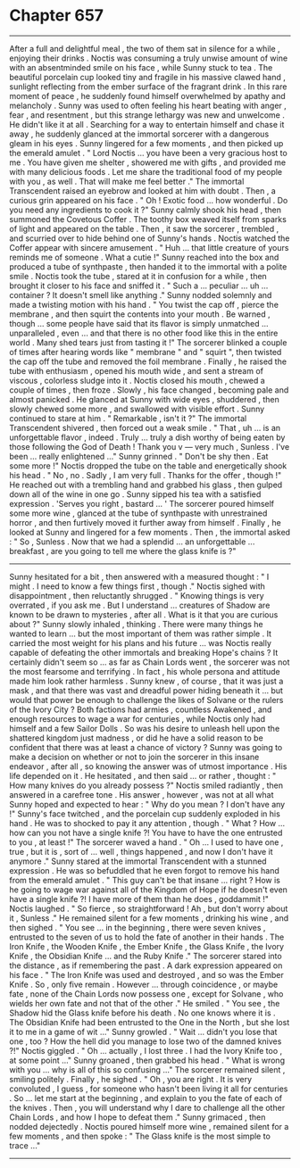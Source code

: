 
# Chapter 657


---

After a full and delightful meal , the two of them sat in silence for a while , enjoying their drinks . Noctis was consuming a truly unwise amount of wine with an absentminded smile on his face , while Sunny stuck to tea . The beautiful porcelain cup looked tiny and fragile in his massive clawed hand , sunlight reflecting from the ember surface of the fragrant drink .
In this rare moment of peace , he suddenly found himself overwhelmed by apathy and melancholy . Sunny was used to often feeling his heart beating with anger , fear , and resentment , but this strange lethargy was new and unwelcome . He didn't like it at all .
Searching for a way to entertain himself and chase it away , he suddenly glanced at the immortal sorcerer with a dangerous gleam in his eyes . Sunny lingered for a few moments , and then picked up the emerald amulet .
" Lord Noctis … you have been a very gracious host to me . You have given me shelter , showered me with gifts , and provided me with many delicious foods . Let me share the traditional food of my people with you , as well . That will make me feel better ."
The immortal Transcendent raised an eyebrow and looked at him with doubt . Then , a curious grin appeared on his face .
" Oh ! Exotic food … how wonderful . Do you need any ingredients to cook it ?"
Sunny calmly shook his head , then summoned the Covetous Coffer . The toothy box weaved itself from sparks of light and appeared on the table . Then , it saw the sorcerer , trembled , and scurried over to hide behind one of Sunny's hands .
Noctis watched the Coffer appear with sincere amusement .
" Huh … that little creature of yours reminds me of someone . What a cutie !"
Sunny reached into the box and produced a tube of synthpaste , then handed it to the immortal with a polite smile . Noctis took the tube , stared at it in confusion for a while , then brought it closer to his face and sniffed it .
" Such a … peculiar … uh … container ? It doesn't smell like anything ."
Sunny nodded solemnly and made a twisting motion with his hand .
" You twist the cap off , pierce the membrane , and then squirt the contents into your mouth . Be warned , though … some people have said that its flavor is simply unmatched ... unparalleled , even ... and that there is no other food like this in the entire world . Many shed tears just from tasting it !"
The sorcerer blinked a couple of times after hearing words like " membrane " and " squirt ", then twisted the cap off the tube and removed the foil membrane . Finally , he raised the tube with enthusiasm , opened his mouth wide , and sent a stream of viscous , colorless sludge into it .
Noctis closed his mouth , chewed a couple of times , then froze . Slowly , his face changed , becoming pale and almost panicked . He glanced at Sunny with wide eyes , shuddered , then slowly chewed some more , and swallowed with visible effort .
Sunny continued to stare at him .
" Remarkable , isn't it ?"
The immortal Transcendent shivered , then forced out a weak smile .
" That , uh … is an unforgettable flavor , indeed . Truly … truly a dish worthy of being eaten by those following the God of Death ! Thank you v — very much , Sunless . I've been … really enlightened …"
Sunny grinned .
" Don't be shy then . Eat some more !"
Noctis dropped the tube on the table and energetically shook his head .
" No , no . Sadly , I am very full . Thanks for the offer , though !"
He reached out with a trembling hand and grabbed his glass , then gulped down all of the wine in one go .
Sunny sipped his tea with a satisfied expression .
'Serves you right , bastard … '
The sorcerer poured himself some more wine , glanced at the tube of synthpaste with unrestrained horror , and then furtively moved it further away from himself . Finally , he looked at Sunny and lingered for a few moments .
Then , the immortal asked :
" So , Sunless . Now that we had a splendid ... an unforgettable ... breakfast , are you going to tell me where the glass knife is ?"
***
Sunny hesitated for a bit , then answered with a measured thought :
" I might . I need to know a few things first , though ."
Noctis sighed with disappointment , then reluctantly shrugged .
" Knowing things is very overrated , if you ask me . But I understand … creatures of Shadow are known to be drawn to mysteries , after all . What is it that you are curious about ?"
Sunny slowly inhaled , thinking . There were many things he wanted to learn … but the most important of them was rather simple . It carried the most weight for his plans and his future … was Noctis really capable of defeating the other immortals and breaking Hope's chains ?
It certainly didn't seem so … as far as Chain Lords went , the sorcerer was not the most fearsome and terrifying . In fact , his whole persona and attitude made him look rather harmless . Sunny knew , of course , that it was just a mask , and that there was vast and dreadful power hiding beneath it … but would that power be enough to challenge the likes of Solvane or the rulers of the Ivory City ?
Both factions had armies , countless Awakened , and enough resources to wage a war for centuries , while Noctis only had himself and a few Sailor Dolls . So was his desire to unleash hell upon the shattered kingdom just madness , or did he have a solid reason to be confident that there was at least a chance of victory ?
Sunny was going to make a decision on whether or not to join the sorcerer in this insane endeavor , after all , so knowing the answer was of utmost importance . His life depended on it .
He hesitated , and then said … or rather , thought :
" How many knives do you already possess ?"
Noctis smiled radiantly , then answered in a carefree tone . His answer , however , was not at all what Sunny hoped and expected to hear :
" Why do you mean ? I don't have any !"
Sunny's face twitched , and the porcelain cup suddenly exploded in his hand . He was to shocked to pay it any attention , though .
" What ? How … how can you not have a single knife ?! You have to have the one entrusted to you , at least !"
The sorcerer waved a hand .
" Oh … I used to have one , true , but it is , sort of … well , things happened , and now I don't have it anymore ."
Sunny stared at the immortal Transcendent with a stunned expression . He was so befuddled that he even forgot to remove his hand from the emerald amulet .
" This guy can't be that insane … right ? How is he going to wage war against all of the Kingdom of Hope if he doesn't even have a single knife ?! I have more of them than he does , goddammit !"
Noctis laughed .
" So fierce , so straightforward ! Ah , but don't worry about it , Sunless ."
He remained silent for a few moments , drinking his wine , and then sighed .
" You see … in the beginning , there were seven knives , entrusted to the seven of us to hold the fate of another in their hands . The Iron Knife , the Wooden Knife , the Ember Knife , the Glass Knife , the Ivory Knife , the Obsidian Knife … and the Ruby Knife ."
The sorcerer stared into the distance , as if remembering the past . A dark expression appeared on his face .
" The Iron Knife was used and destroyed , and so was the Ember Knife . So , only five remain . However … through coincidence , or maybe fate , none of the Chain Lords now possess one , except for Solvane , who wields her own fate and not that of the other ."
He smiled .
" You see , the Shadow hid the Glass knife before his death . No one knows where it is . The Obsidian Knife had been entrusted to the One in the North , but she lost it to me in a game of wit …"
Sunny growled .
" Wait … didn't you lose that one , too ? How the hell did you manage to lose two of the damned knives ?!"
Noctis giggled .
" Oh … actually , I lost three . I had the Ivory Knife too , at some point ..."
Sunny groaned , then grabbed his head .
" What is wrong with you ... why is all of this so confusing ..."
The sorcerer remained silent , smiling politely . Finally , he sighed .
" Oh , you are right . It is very convoluted , I guess , for someone who hasn't been living it all for centuries . So … let me start at the beginning , and explain to you the fate of each of the knives . Then , you will understand why I dare to challenge all the other Chain Lords , and how I hope to defeat them ."
Sunny grimaced , then nodded dejectedly . Noctis poured himself more wine , remained silent for a few moments , and then spoke :
" The Glass knife is the most simple to trace ..."

---

